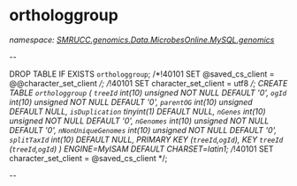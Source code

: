 ﻿# orthologgroup
_namespace: [SMRUCC.genomics.Data.MicrobesOnline.MySQL.genomics](./index.md)_

--
 
 DROP TABLE IF EXISTS `orthologgroup`;
 /*!40101 SET @saved_cs_client = @@character_set_client */;
 /*!40101 SET character_set_client = utf8 */;
 CREATE TABLE `orthologgroup` (
 `treeId` int(10) unsigned NOT NULL DEFAULT '0',
 `ogId` int(10) unsigned NOT NULL DEFAULT '0',
 `parentOG` int(10) unsigned DEFAULT NULL,
 `isDuplication` tinyint(1) DEFAULT NULL,
 `nGenes` int(10) unsigned NOT NULL DEFAULT '0',
 `nGenomes` int(10) unsigned NOT NULL DEFAULT '0',
 `nNonUniqueGenomes` int(10) unsigned NOT NULL DEFAULT '0',
 `splitTaxId` int(10) DEFAULT NULL,
 PRIMARY KEY (`treeId`,`ogId`),
 KEY `treeId` (`treeId`,`ogId`)
 ) ENGINE=MyISAM DEFAULT CHARSET=latin1;
 /*!40101 SET character_set_client = @saved_cs_client */;
 
 --




